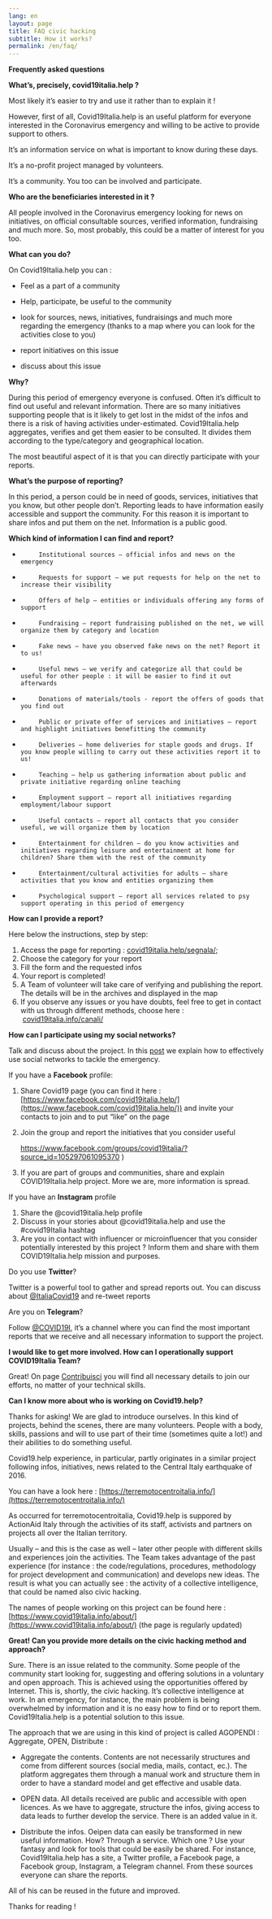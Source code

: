 ```yaml
---
lang: en
layout: page
title: FAQ civic hacking
subtitle: How it works?
permalink: /en/faq/
---
```


**Frequently asked questions**

**What’s, precisely, covid19italia.help ?**

Most likely it’s easier to try and use it rather than to explain it !

However, first of all, Covid19Italia.help is an useful platform for everyone interested in the Coronavirus emergency and willing to be active to provide support to others.

It’s an information service on what is important to know during these days.

It’s a no-profit project managed by volunteers.

It’s a community. You too can be involved and participate.

**Who are the beneficiaries interested in it ?**

All people involved in the Coronavirus emergency looking for news on initiatives, on official consultable sources, verified information, fundraising and much more. So, most probably, this could be a matter of interest for you too.

**What can you do?**

On Covid19Italia.help you can :


- Feel as a part of a community


- Help, participate, be useful to the community


- look for sources, news, initiatives, fundraisings and much more regarding the emergency (thanks to a map where you can look for the activities close to you)


- report initiatives on this issue


- discuss about this issue

**Why?**

During this period of emergency everyone is confused. Often it’s difficult to find out useful and relevant information. There are so many initiatives supporting people that is it likely to get lost in the midst of the infos and there is a risk of having activities under-estimated. Covid19Italia.help aggregates, verifies and get them easier to be consulted. It divides them according to the type/category and geographical location.

The most beautiful aspect of it is that you can directly participate with your reports.

**What’s the purpose of reporting?**

In this period, a person could be in need of goods, services, initiatives that you know, but other people don’t. Reporting leads to have information easily accessible and support the community. For this reason it is important to share infos and put them on the net. Information is a public good.

**Which kind of information I can find and report?**


-          Institutional sources – official infos and news on the emergency


-          Requests for support – we put requests for help on the net to increase their visibility


-          Offers of help – entities or individuals offering any forms of support


-          Fundraising – report fundraising published on the net, we will organize them by category and location


-          Fake news – have you observed fake news on the net? Report it to us!


-          Useful news – we verify and categorize all that could be useful for other people : it will be easier to find it out afterwards


-          Donations of materials/tools - report the offers of goods that you find out


-          Public or private offer of services and initiatives – report and highlight initiatives benefitting the community


-          Deliveries – home deliveries for staple goods and drugs. If you know people willing to carry out these activities report it to us!


-          Teaching – help us gathering information about public and private initiative regarding online teaching


-          Employment support – report all initiatives regarding employment/labour support


-          Useful contacts – report all contacts that you consider useful, we will organize them by location


-          Entertainment for children – do you know activities and initiatives regarding leisure and entertainment at home for children? Share them with the rest of the community


-          Entertainment/cultural activities for adults – share activities that you know and entities organizing them


-          Psychological support – report all services related to psy support operating in this period of emergency

**How can I provide a report?**

Here below the instructions, step by step:



1. Access the page for reporting : [covid19italia.help/segnala/](https://covid19italia.help/segnala/);
2. Choose the category for your report
3. Fill the form and the requested infos
4. Your report is completed!
5. A Team of volunteer will take care of verifying and publishing the report. The details will be in the archives and displayed in the map
6. If you observe any issues or you have doubts, feel free to get in contact with us through different methods, choose here :  [covid19italia.info/canali/](https://covid19italia.help/canali/)

**How can I participate using my social networks?**

Talk and discuss about the project. In this [post](https://www.covid19italia.info/faq/2020-03-11-come-postare-sui-social/) we explain how to effectively use social networks to tackle the emergency.

If you have a **Facebook** profile:



1. Share Covid19 page (you can find it here : [https://www.facebook.com/covid19italia.help/](https://www.facebook.com/covid19italia.help/)) and invite your contacts to join and to put “like” on the page
2. Join the group and report the initiatives that you consider useful

    https://www.facebook.com/groups/covid19italia/?source_id=105297061095370 )

1. If you are part of groups and communities, share and explain COVID19Italia.help project. More we are, more information is spread.

If you have an **Instagram** profile



1. Share the @covid19italia.help profile
2. Discuss in your stories about @covid19italia.help and use the #covid19Italia hashtag
3. Are you in contact with influencer or microinfluencer that you consider potentially interested by this project ? Inform them and share with them COVID19Italia.help mission and purposes.

Do you use **Twitter**?

Twitter is a powerful tool to gather and spread reports out. You can discuss about [@ItaliaCovid19](https://twitter.com/ItaliaCovid19) and re-tweet reports

Are you on **Telegram**?

Follow [@COVID19I](https://twitter.com/COVID19I), it’s a channel where you can find the most important reports that we receive and all necessary information to support the project.

**I would like to get more involved. How can I operationally support COVID19Italia Team?**

Great! On page [Contribuisci](https://covid19italia.help/contribuisci/) you will find all necessary details to join our efforts, no matter of your technical skills.

**Can I know more about who is working on Covid19.help?**

Thanks for asking! We are glad to introduce ourselves. In this kind of projects, behind the scenes, there are many volunteers. People with a body, skills, passions and will to use part of their time (sometimes quite a lot!) and their abilities to do something useful.

Covid19.help experience, in particular, partly originates in a similar project following infos, initiatives, news related to the Central Italy earthquake of 2016.

You can have a look here : [https://terremotocentroitalia.info/](https://terremotocentroitalia.info/)

As occurred for terremotocentroitalia, Covid19.help is suppored by ActionAid Italy through the activities of its staff, activists and partners on projects all over the Italian territory.

Usually – and this is the case as well – later other people with different skills and experiences join the activities. The Team takes advantage of the past experience (for instance : the code/regulations, procedures, methodology for project development and communication) and develops new ideas. The result is what you can actually see : the activity of a collective intelligence, that could be named also civic hacking.

The names of people working on this project can be found here : [https://www.covid19italia.info/about/](https://www.covid19italia.info/about/) (the page is regularly updated)

**Great! Can you provide more details on the civic hacking method and approach?**

Sure. There is an issue related to the community. Some people of the community start looking for, suggesting and offering solutions in a voluntary and open approach. This is achieved using the opportunities offered by Internet. This is, shortly, the civic hacking. It’s collective intelligence at work. In an emergency, for instance, the main problem is being overwhelmed by information and it is no easy how to find or to report them. Covid19Italia.help is a potential solution to this issue.

The approach that we are using in this kind of project is called AGOPENDI : Aggregate, OPEN, Distribute :


- Aggregate the contents. Contents are not necessarily structures and come from different sources (social media, mails, contact, ec.). The platform aggregates them through a manual work and structure them in order to have a standard model and get effective and usable data.


- OPEN data. All details received are public and accessible with open licences. As we have to aggregate, structure the infos, giving access to data leads to further develop the service. There is an added value in it.


- Distribute the infos. Oeìpen data can easily be transformed in new useful information. How? Through a service. Which one ? Use your fantasy and look for tools that could be easily be shared. For instance, Covid19Italia.help has a site, a Twitter profile, a Facebook page, a Facebook group, Instagram, a Telegram channel. From these sources everyone can share the reports.

All of his can be reused in the future and improved.

Thanks for reading !